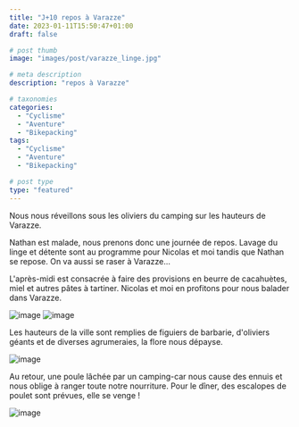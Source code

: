 ```yaml
---
title: "J+10 repos à Varazze"
date: 2023-01-11T15:50:47+01:00
draft: false

# post thumb
image: "images/post/varazze_linge.jpg"

# meta description
description: "repos à Varazze"

# taxonomies
categories:
  - "Cyclisme" 
  - "Aventure" 
  - "Bikepacking"
tags:
  - "Cyclisme" 
  - "Aventure" 
  - "Bikepacking"

# post type
type: "featured"
---
```


Nous nous réveillons sous les oliviers du camping sur les hauteurs de Varazze. 

Nathan est malade, nous prenons donc une journée de repos. Lavage du linge et détente sont au programme pour Nicolas et moi tandis que Nathan se repose. On va aussi se raser à Varazze...

L'après-midi est consacrée à faire des provisions en beurre de cacahuètes, miel et autres pâtes à tartiner. Nicolas et moi en profitons pour nous balader dans Varazze.

![image](../../images/post/varazze_statue.jpg)
![image](../../images/post/varazze_clocher.jpg)

Les hauteurs de la ville sont remplies de figuiers de barbarie, d'oliviers géants et de diverses agrumeraies, la flore nous dépayse. 

![image](../../images/post/varazze_citronnier.jpg)

Au retour, une poule lâchée par un camping-car nous cause des ennuis et nous oblige à ranger toute notre nourriture. Pour le dîner, des escalopes de poulet sont prévues, elle se venge !

![image](../../images/post/varazze_poule.jpg)
